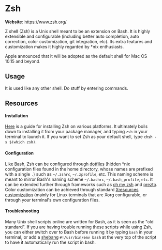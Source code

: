 # Zsh

**Website**: <https://www.zsh.org/>

Z shell (Zsh) is a Unix shell meant to be an extension on Bash. It is
highly extensible and configurable (including better auto completion,
auto correction, color customization, git integration, etc). Its extra
features and customization makes it highly regarded by \*nix
enthusiasts.

Apple announced that it will be adopted as the default shell for Mac OS
10.15 and beyond.

## Usage

It is used like any other shell. Do stuff by entering commands.

## Resources

#### Installation

[Here](https://github.com/robbyrussell/oh-my-zsh/wiki/Installing-ZSH) is
a guide for installing Zsh on various platforms. It ultimately boils
down to installing it from your package manager, and typing `zsh` in
your terminal to launch it. If you want to set Zsh as your default
shell, type `chsh -s $(which zsh)`.

#### Configuration

Like Bash, Zsh can be configured through
[dotfiles](https://wiki.archlinux.org/index.php/Dotfiles) (hidden \*nix
configuration files found in the home directory, whose names are
prefixed with a single `.`) such as `~/.zshrc`, `~/.zprofile`, etc. This
naming scheme is meant to mirror Bash\'s naming scheme `~/.bashrc`,
`~/.bash_profile`, `etc`. It can be extended further through frameworks
such as [oh my zsh](https://github.com/robbyrussell/oh-my-zsh) and
[prezto](https://github.com/sorin-ionescu/prezto). Color customization
can be achieved through standard [Xresources
customization](https://wiki.archlinux.org/index.php/X_resources) (mainly
for Linux terminals that are Xorg configurable, or through your
terminal\'s own configuration files.

#### Troubleshooting

Many Unix shell scripts online are written for Bash, as it is seen as
the \"old standard\". If you are having trouble running these scripts
while using Zsh, you can either switch over to Bash before running it by
typing `bash` in your terminal, or add a
[shebang](https://en.wikipedia.org/wiki/Shebang_(Unix))
`#!/usr/bin/env bash` at the very top of the script to have it
automatically run the script in bash.
